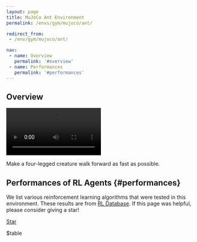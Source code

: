 ```yaml
---
layout: page
title: MuJoCo Ant Environment
permalink: /envs/gym/mujoco/ant/

redirect_from:
 - /env/gym/mujoco/ant/

nav:
 - name: Overview
   permalink: '#overview'
 - name: Performances
   permalink: '#performances'
---
```



## Overview

<video style="max-width: 50%" autoplay loop mute controls>
    <source src='{{ "assets/_pages/envs/gym/mujoco/Ant.mp4" | absolute_url }}' >
</video>

Make a four-legged creature walk forward as fast as possible.


## Performances of RL Agents {#performances}

We list various reinforcement learning algorithms that were tested in this environment. These results are from [RL Database](https://github.com/seungjaeryanlee/rldb). If this page was helpful, please consider giving a star!

<!-- Place this tag where you want the button to render. -->
<a class="github-button" href="https://github.com/seungjaeryanlee/rldb" data-icon="octicon-star" data-size="large" data-show-count="true" aria-label="Star seungjaeryanlee/rldb on GitHub">Star</a>
<!-- Place this tag in your head or just before your close body tag. -->
<script async defer src="https://buttons.github.io/buttons.js"></script>

$table
